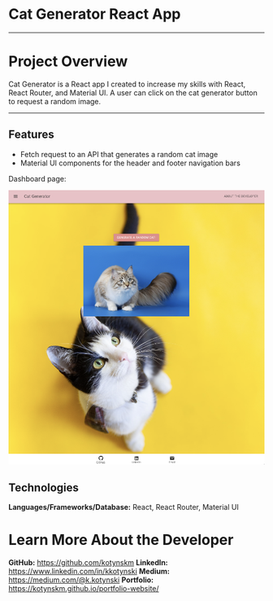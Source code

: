 # Cat Generator React App

---

# Project Overview

Cat Generator is a React app I created to increase my skills with React, React Router, and Material UI. A user can click on the cat generator button to request a random image.

---

## Features

- Fetch request to an API that generates a random cat image
- Material UI components for the header and footer navigation bars

Dashboard page:

<div>
<img src="/src/assets/dash.png">
</div>

## Technologies

**Languages/Frameworks/Database:** React, React Router, Material UI

# <a name="about"></a>Learn More About the Developer

**GitHub:** https://github.com/kotynskm
**LinkedIn:** https://www.linkedin.com/in/kkotynski
**Medium:** https://medium.com/@k.kotynski
**Portfolio:** https://kotynskm.github.io/portfolio-website/
